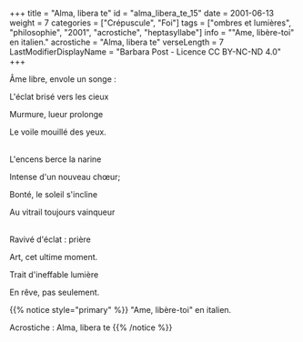 +++
title = "Alma, libera te"
id = "alma_libera_te_15"
date = 2001-06-13
weight = 7
categories = ["Crépuscule", "Foi"]
tags = ["ombres et lumières", "philosophie", "2001", "acrostiche", "heptasyllabe"]
info = "\"Ame, libère-toi\" en italien."
acrostiche = "Alma, libera te"
verseLength = 7
LastModifierDisplayName = "Barbara Post - Licence CC BY-NC-ND 4.0"
+++

Âme libre, envole un songe :

L'éclat brisé vers les cieux

Murmure, lueur prolonge

Le voile mouillé des yeux.

 \
L'encens berce la narine

Intense d'un nouveau chœur;

Bonté, le soleil s'incline

Au vitrail toujours vainqueur

 \
Ravivé d'éclat : prière

Art, cet ultime moment.

Trait d'ineffable lumière

En rêve, pas seulement.

{{% notice style="primary" %}}
"Ame, libère-toi" en italien.

Acrostiche : Alma, libera te
{{% /notice %}}
